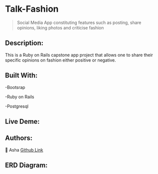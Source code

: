 # Talk-Fashion

> Social Media App constituting features such as posting, share opinions, liking photos and criticise fashion

## Description:

This is a Ruby on Rails capstone app project that allows one to share their
specific opinions on fashion either positive or negative.

## Built With:

-Bootsrap

-Ruby on Rails

-Postgresql

## Live Deme:

## Authors:

👤 Asha
[Github Link](https://github.com/Ashah15)

## ERD Diagram:
